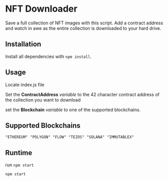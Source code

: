 # NFT Downloader

Save a full collection of NFT images with this script. Add a contract address and watch in awe as the entire collection is downloaded to your hard drive.

## Installation

Install all dependencies with `npm install`.

## Usage

Locate index.js file

Set the **ContractAddress** _variable_ to the 42 character contract address of the collection you want to download

set the **Blockchain** _variable_ to one of the supported blockchains.

## Supported Blockchains

```shell
"ETHEREUM" "POLYGON" "FLOW" "TEZOS" "SOLANA" "IMMUTABLEX"
```

## Runtime

run `npm start`

```shell
npm start
```
